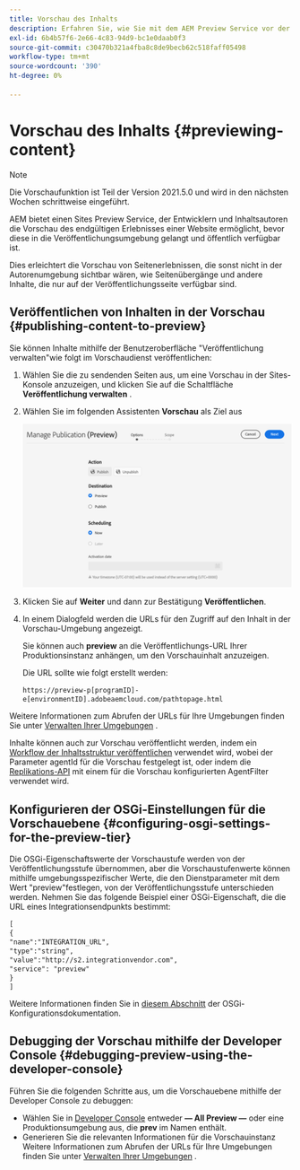 ```yaml
---
title: Vorschau des Inhalts
description: Erfahren Sie, wie Sie mit dem AEM Preview Service vor der Live-Schaltung eine Vorschau des Inhalts anzeigen können.
exl-id: 6b4b57f6-2e66-4c83-94d9-bc1e0daab0f3
source-git-commit: c30470b321a4fba8c8de9becb62c518faff05498
workflow-type: tm+mt
source-wordcount: '390'
ht-degree: 0%

---
```


# Vorschau des Inhalts {#previewing-content}

>[!NOTE]
>
>Die Vorschaufunktion ist Teil der Version 2021.5.0 und wird in den nächsten Wochen schrittweise eingeführt.

AEM bietet einen Sites Preview Service, der Entwicklern und Inhaltsautoren die Vorschau des endgültigen Erlebnisses einer Website ermöglicht, bevor diese in die Veröffentlichungsumgebung gelangt und öffentlich verfügbar ist.

Dies erleichtert die Vorschau von Seitenerlebnissen, die sonst nicht in der Autorenumgebung sichtbar wären, wie Seitenübergänge und andere Inhalte, die nur auf der Veröffentlichungsseite verfügbar sind.

## Veröffentlichen von Inhalten in der Vorschau {#publishing-content-to-preview}

Sie können Inhalte mithilfe der Benutzeroberfläche &quot;Veröffentlichung verwalten&quot;wie folgt im Vorschaudienst veröffentlichen:

1. Wählen Sie die zu sendenden Seiten aus, um eine Vorschau in der Sites-Konsole anzuzeigen, und klicken Sie auf die Schaltfläche **Veröffentlichung verwalten** .
1. Wählen Sie im folgenden Assistenten **Vorschau** als Ziel aus

   ![verwaltete Veröffentlichung](/help/sites-cloud/authoring/assets/previewmanagedpublication.png)

1. Klicken Sie auf **Weiter** und dann zur Bestätigung **Veröffentlichen**.

1. In einem Dialogfeld werden die URLs für den Zugriff auf den Inhalt in der Vorschau-Umgebung angezeigt.

   Sie können auch **preview** an die Veröffentlichungs-URL Ihrer Produktionsinstanz anhängen, um den Vorschauinhalt anzuzeigen.

   Die URL sollte wie folgt erstellt werden:

   ```
   https://preview-p[programID]-e[environmentID].adobeaemcloud.com/pathtopage.html
   ```

Weitere Informationen zum Abrufen der URLs für Ihre Umgebungen finden Sie unter [Verwalten Ihrer Umgebungen](https://experienceleague.adobe.com/docs/experience-manager-cloud-manager/using/how-to-use/manage-your-environment.html?lang=en) .

Inhalte können auch zur Vorschau veröffentlicht werden, indem ein [Workflow der Inhaltsstruktur veröffentlichen](/help/operations/replication.md#publish-content-tree-workflow) verwendet wird, wobei der Parameter agentId für die Vorschau festgelegt ist, oder indem die [Replikations-API](/help/operations/replication.md#replication-api) mit einem für die Vorschau konfigurierten AgentFilter verwendet wird.

## Konfigurieren der OSGi-Einstellungen für die Vorschauebene {#configuring-osgi-settings-for-the-preview-tier}

Die OSGi-Eigenschaftswerte der Vorschaustufe werden von der Veröffentlichungsstufe übernommen, aber die Vorschaustufenwerte können mithilfe umgebungsspezifischer Werte, die den Dienstparameter mit dem Wert &quot;preview&quot;festlegen, von der Veröffentlichungsstufe unterschieden werden. Nehmen Sie das folgende Beispiel einer OSGi-Eigenschaft, die die URL eines Integrationsendpunkts bestimmt:

```
[
{
"name":"INTEGRATION_URL",
"type":"string",
"value":"http://s2.integrationvendor.com",
"service": "preview"
}
]
```

Weitere Informationen finden Sie in [diesem Abschnitt](/help/implementing/deploying/configuring-osgi.md#author-vs-publish-configuration) der OSGi-Konfigurationsdokumentation.

## Debugging der Vorschau mithilfe der Developer Console {#debugging-preview-using-the-developer-console}

Führen Sie die folgenden Schritte aus, um die Vorschauebene mithilfe der Developer Console zu debuggen:

* Wählen Sie in [Developer Console](/help/implementing/developing/introduction/development-guidelines.md#aem-as-a-cloud-service-development-tools) entweder **— All Preview —** oder eine Produktionsumgebung aus, die **prev** im Namen enthält.
* Generieren Sie die relevanten Informationen für die Vorschauinstanz
Weitere Informationen zum Abrufen der URLs für Ihre Umgebungen finden Sie unter [Verwalten Ihrer Umgebungen](https://experienceleague.adobe.com/docs/experience-manager-cloud-manager/using/how-to-use/manage-your-environment.html?lang=en) .
